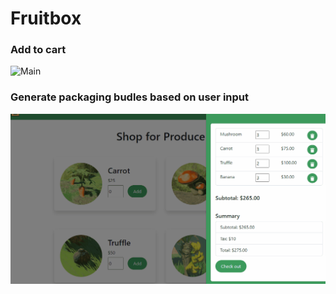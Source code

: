 # Fruitbox

### Add to cart
![Main](gifs/product.gif)



### Generate packaging budles based on user input
![Main](gifs/cart.gif)

